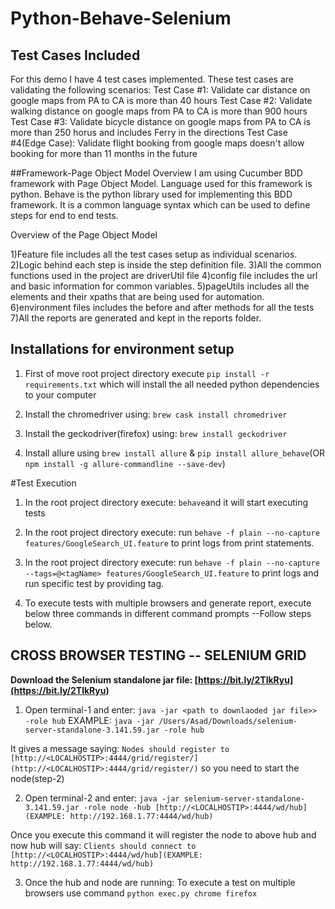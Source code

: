 # Python-Behave-Selenium

## Test Cases Included

For this demo I have 4 test cases implemented. These test cases are validating the following scenarios: 
Test Case #1: Validate car distance on google maps from PA to CA is more than 40 hours
Test Case #2: Validate walking distance on google maps from PA to CA is more than 900 hours
Test Case #3: Validate bicycle distance on google maps from PA to CA is more than 250 horus and includes Ferry in the directions
Test Case #4(Edge Case): Validate flight booking from google maps doesn't allow booking for more than 11 months in the future 


##Framework-Page Object Model Overview
I am using Cucumber BDD framework with Page Object Model. Language used for this framework is python. Behave is the python library used for implementing this BDD framework.
It is a common language syntax which can be used to define steps for end to end tests.

Overview of the Page Object Model 

1)Feature file includes all the test cases setup as individual scenarios. 
2)Logic behind each step is inside the step definition file. 
3)All the common functions used in the project are driverUtil file
4)config file includes the url and basic information for common variables. 
5)pageUtils includes all the elements and their xpaths that are being used for automation. 
6)environment files includes the before and after methods for all the tests
7)All the reports are generated and kept in the reports folder. 
   

## Installations for environment setup
1) First of move root project directory execute `pip install -r requirements.txt` which will install the all needed python dependencies to your computer

2) Install the chromedriver using: `brew cask install chromedriver`
 
3) Install the geckodriver(firefox) using: `brew install geckodriver`
 
4) Install allure using `brew install allure` & `pip install allure_behave`(OR `npm install -g allure-commandline --save-dev`)

#Test Execution

1) In the root project directory execute: `behave`and it will start executing tests

2) In the root project directory execute: run `behave -f plain --no-capture features/GoogleSearch_UI.feature` to print logs from print statements.

3) In the root project directory execute: run `behave -f plain --no-capture --tags=@<tagName> features/GoogleSearch_UI.feature` to print logs and run specific test by providing tag.

4) To execute tests with multiple browsers and generate report, execute below three commands in different command prompts
  --Follow steps below. 



## CROSS BROWSER TESTING -- SELENIUM GRID

 **Download the Selenium standalone jar file: [https://bit.ly/2TlkRyu](https://bit.ly/2TlkRyu)**

1) Open terminal-1 and enter: `java -jar <path to downlaoded jar file>> -role hub` EXAMPLE:  `java -jar /Users/Asad/Downloads/selenium-server-standalone-3.141.59.jar -role hub`

It gives a message saying: `Nodes should register to [http://<LOCALHOSTIP>:4444/grid/register/](http://<LOCALHOSTIP>:4444/grid/register/)` so you need to start the node(step-2)

2) Open terminal-2 and enter: `java -jar selenium-server-standalone-3.141.59.jar -role node -hub [http://<LOCALHOSTIP>:4444/wd/hub](EXAMPLE: http://192.168.1.77:4444/wd/hub)`

Once you execute this command it will register the node to above hub and now hub will say: `Clients should connect to [http://<LOCALHOSTIP>:4444/wd/hub](EXAMPLE: http://192.168.1.77:4444/wd/hub)`

3) Once the hub and node are running: To execute a test on multiple browsers use command `python exec.py chrome firefox` 
